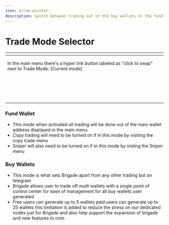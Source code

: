 ```yaml
---
icon: arrow-pointer
description: Switch between trading out of the buy wallets or the fund wallet
---
```


# Trade Mode Selector

<table data-header-hidden data-full-width="true"><thead><tr><th width="727"></th><th></th></tr></thead><tbody><tr><td><p>In the main menu there's a hyper link button labeled as "click to swap" next to Trade Mode: [Current mode] <br><br><br></p><p></p><p></p><p></p><p></p><p><br><br></p></td><td><img src="../../.gitbook/assets/Untitled design(3).png" alt=""></td></tr></tbody></table>

### Fund Wallet

* This mode when activated all trading will be done out of the main wallet address displayed in the main menu
* Copy trading will need to be turned on if in this mode by visiting the copy trade menu
* Sniper will also need to be turned on if in this mode by visting the Sniper menu

### Buy Wallets

* This mode is what sets Brigade apart from any other trading bot on telegram
* Brigade allows user to trade off multi wallets with a single point of control center for ease of management for all buy wallets user generated
* Free users can generate up to 5 wallets paid users can generate up to 25 wallets this limitation is added to reduce the stress on our dedicated nodes just for Brigade and also help support the expansion of brigade and new features to com
